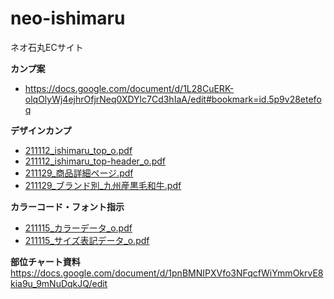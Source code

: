 # neo-ishimaru
ネオ石丸ECサイト

**カンプ案**
- https://docs.google.com/document/d/1L28CuERK-olqOlyWj4ejhrOfjrNeq0XDYlc7Cd3hIaA/edit#bookmark=id.5p9v28etefoq  

 
**デザインカンプ**
- [211112_ishimaru_top_o.pdf](https://github.com/steamships/neo-ishimaru/files/7535952/211112_ishimaru_top_o.pdf)  
- [211112_ishimaru_top-header_o.pdf](https://github.com/steamships/neo-ishimaru/files/7535954/211112_ishimaru_top-header_o.pdf)  
- [211129_商品詳細ページ.pdf](https://github.com/steamships/neo-ishimaru/files/7640441/211129_.pdf)  
- [211129_ブランド別_九州産黒毛和牛.pdf](https://github.com/steamships/neo-ishimaru/files/7640445/211129_._.pdf)  


**カラーコード・フォント指示**
- [211115_カラーデータ_o.pdf](https://github.com/steamships/neo-ishimaru/files/7535955/211115_._o.pdf)  
- [211115_サイズ表記データ_o.pdf](https://github.com/steamships/neo-ishimaru/files/7535956/211115_._o.pdf)  

**部位チャート資料**
https://docs.google.com/document/d/1pnBMNIPXVfo3NFqcfWiYmmOkrvE8kia9u_9mNuDqkJQ/edit
